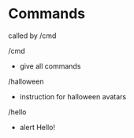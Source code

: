 Commands
=
called by /cmd

/cmd
- give all commands

/halloween
- instruction for halloween avatars

/hello
- alert Hello!
